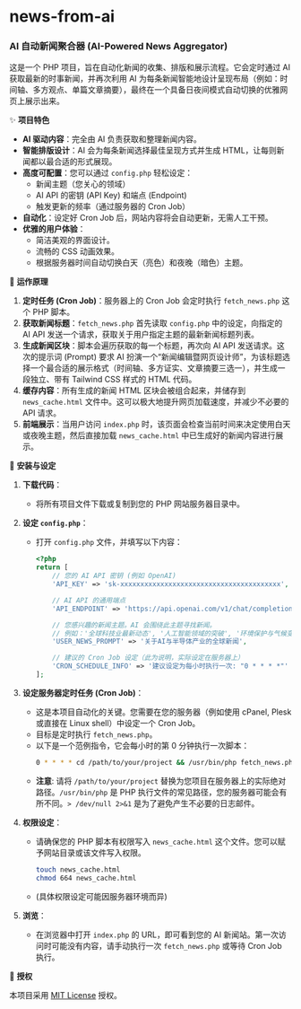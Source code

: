 # news-from-ai





### AI 自动新闻聚合器 (AI-Powered News Aggregator)

这是一个 PHP 项目，旨在自动化新闻的收集、排版和展示流程。它会定时通过 AI 获取最新的时事新闻，并再次利用 AI 为每条新闻智能地设计呈现布局（例如：时间轴、多方观点、单篇文章摘要），最终在一个具备日夜间模式自动切换的优雅网页上展示出来。

✨ **项目特色**

  * **AI 驱动内容**：完全由 AI 负责获取和整理新闻内容。
  * **智能排版设计**：AI 会为每条新闻选择最佳呈现方式并生成 HTML，让每则新闻都以最合适的形式展现。
  * **高度可配置**：您可以通过 `config.php` 轻松设定：
      * 新闻主题（您关心的领域）
      * AI API 的密钥 (API Key) 和端点 (Endpoint)
      * 触发更新的频率（通过服务器的 Cron Job）
  * **自动化**：设定好 Cron Job 后，网站内容将会自动更新，无需人工干预。
  * **优雅的用户体验**：
      * 简洁美观的界面设计。
      * 流畅的 CSS 动画效果。
      * 根据服务器时间自动切换白天（亮色）和夜晚（暗色）主题。

🤖 **运作原理**

1.  **定时任务 (Cron Job)**：服务器上的 Cron Job 会定时执行 `fetch_news.php` 这个 PHP 脚本。
2.  **获取新闻标题**：`fetch_news.php` 首先读取 `config.php` 中的设定，向指定的 AI API 发送一个请求，获取关于用户指定主题的最新新闻标题列表。
3.  **生成新闻区块**：脚本会遍历获取的每一个标题，再次向 AI API 发送请求。这次的提示词 (Prompt) 要求 AI 扮演一个“新闻编辑暨网页设计师”，为该标题选择一个最合适的展示格式（时间轴、多方证实、文章摘要三选一），并生成一段独立、带有 Tailwind CSS 样式的 HTML 代码。
4.  **缓存内容**：所有生成的新闻 HTML 区块会被组合起来，并储存到 `news_cache.html` 文件中。这可以极大地提升网页加载速度，并减少不必要的 API 请求。
5.  **前端展示**：当用户访问 `index.php` 时，该页面会检查当前时间来决定使用白天或夜晚主题，然后直接加载 `news_cache.html` 中已生成好的新闻内容进行展示。

🚀 **安装与设定**

1.  **下载代码**：

      * 将所有项目文件下载或复制到您的 PHP 网站服务器目录中。

2.  **设定 `config.php`**：

      * 打开 `config.php` 文件，并填写以下内容：
        ```php
        <?php
        return [
            // 您的 AI API 密钥 (例如 OpenAI)
            'API_KEY' => 'sk-xxxxxxxxxxxxxxxxxxxxxxxxxxxxxxxxxxxxxxxx',

            // AI API 的通用端点
            'API_ENDPOINT' => 'https://api.openai.com/v1/chat/completions',

            // 您感兴趣的新闻主题。AI 会围绕此主题寻找新闻。
            // 例如：'全球科技业最新动态', '人工智能领域的突破', '环境保护与气候变迁'
            'USER_NEWS_PROMPT' => '关于AI与半导体产业的全球新闻',

            // 建议的 Cron Job 设定（此为说明，实际设定在服务器上）
            'CRON_SCHEDULE_INFO' => '建议设定为每小时执行一次: "0 * * * *"'
        ];
        ```

3.  **设定服务器定时任务 (Cron Job)**：

      * 这是本项目自动化的关键。您需要在您的服务器（例如使用 cPanel, Plesk 或直接在 Linux shell）中设定一个 Cron Job。
      * 目标是定时执行 `fetch_news.php`。
      * 以下是一个范例指令，它会每小时的第 0 分钟执行一次脚本：
        ```bash
        0 * * * * cd /path/to/your/project && /usr/bin/php fetch_news.php > /dev/null 2>&1
        ```
      * **注意**: 请将 `/path/to/your/project` 替换为您项目在服务器上的实际绝对路径。`/usr/bin/php` 是 PHP 执行文件的常见路径，您的服务器可能会有所不同。`> /dev/null 2>&1` 是为了避免产生不必要的日志邮件。

4.  **权限设定**：

      * 请确保您的 PHP 脚本有权限写入 `news_cache.html` 这个文件。您可以赋予网站目录或该文件写入权限。
        ```bash
        touch news_cache.html
        chmod 664 news_cache.html
        ```
      * (具体权限设定可能因服务器环境而异)

5.  **浏览**：

      * 在浏览器中打开 `index.php` 的 URL，即可看到您的 AI 新闻站。第一次访问时可能没有内容，请手动执行一次 `fetch_news.php` 或等待 Cron Job 执行。

📄 **授权**

本项目采用 [MIT License](https://opensource.org/licenses/MIT) 授权。
